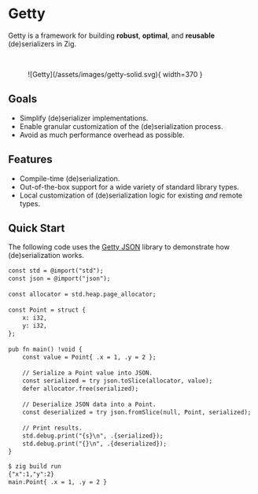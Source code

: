 # Getty

Getty is a framework for building __robust__, __optimal__, and __reusable__ (de)serializers in Zig.

<br>

<figure markdown>
  ![Getty](/assets/images/getty-solid.svg){ width=370 }
</figure>

## Goals

- Simplify (de)serializer implementations.
- Enable granular customization of the (de)serialization process.
- Avoid as much performance overhead as possible.

## Features

- Compile-time (de)serialization.
- Out-of-the-box support for a wide variety of standard library types.
- Local customization of (de)serialization logic for existing _and_ remote types.

## Quick Start

The following code uses the [Getty JSON](https://github.com/getty-zig/json) library to demonstrate how (de)serialization works.

```zig title="Zig code"
const std = @import("std");
const json = @import("json");

const allocator = std.heap.page_allocator;

const Point = struct {
    x: i32,
    y: i32,
};

pub fn main() !void {
    const value = Point{ .x = 1, .y = 2 };

    // Serialize a Point value into JSON.
    const serialized = try json.toSlice(allocator, value);
    defer allocator.free(serialized);

    // Deserialize JSON data into a Point.
    const deserialized = try json.fromSlice(null, Point, serialized);

    // Print results.
    std.debug.print("{s}\n", .{serialized});
    std.debug.print("{}\n", .{deserialized});
}
```

```console title="Shell session"
$ zig build run
{"x":1,"y":2}
main.Point{ .x = 1, .y = 2 }
```
